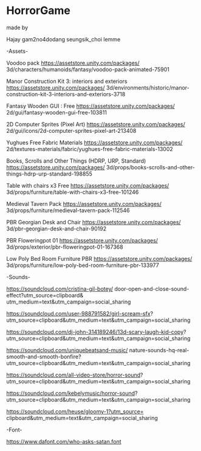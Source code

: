 # HorrorGame

made by

Hajay
gam2no4dodang
seungsik_choi
lemme

-Assets-

Voodoo pack
https://assetstore.unity.com/packages/
3d/characters/humanoids/fantasy/voodoo-pack-animated-75901

Manor Construction Kit 3: interiors and exteriors
https://assetstore.unity.com/packages/
3d/environments/historic/manor-construction-kit-3-interiors-and-exteriors-3718

Fantasy Wooden GUI : Free
https://assetstore.unity.com/packages/
2d/gui/fantasy-wooden-gui-free-103811

2D Computer Sprites (Pixel Art)
https://assetstore.unity.com/packages/
2d/gui/icons/2d-computer-sprites-pixel-art-213408

Yughues Free Fabric Materials
https://assetstore.unity.com/packages/
2d/textures-materials/fabric/yughues-free-fabric-materials-13002

Books, Scrolls and Other Things (HDRP, URP, Standard)
https://assetstore.unity.com/packages/
3d/props/books-scrolls-and-other-things-hdrp-urp-standard-198855

Table with chairs x3 Free
https://assetstore.unity.com/packages/
3d/props/furniture/table-with-chairs-x3-free-101246

Medieval Tavern Pack
https://assetstore.unity.com/packages/
3d/props/furniture/medieval-tavern-pack-112546

PBR Georgian Desk and Chair
https://assetstore.unity.com/packages/
3d/pbr-georgian-desk-and-chair-90192

PBR Floweringpot 01
https://assetstore.unity.com/packages/
3d/props/exterior/pbr-floweringpot-01-167368

Low Poly Bed Room Furniture PBR
https://assetstore.unity.com/packages/
3d/props/furniture/low-poly-bed-room-furniture-pbr-133977



-Sounds-

https://soundcloud.com/cristina-gil-botey/
door-open-and-close-sound-effect?utm_source=clipboard&
utm_medium=text&utm_campaign=social_sharing

https://soundcloud.com/user-988791582/girl-scream-sfx?
utm_source=clipboard&utm_medium=text&utm_campaign=social_sharing


https://soundcloud.com/dj-john-314189246/13d-scary-laugh-kid-copy?
utm_source=clipboard&utm_medium=text&utm_campaign=social_sharing

https://soundcloud.com/uniquebeatsand-music/
nature-sounds-hq-real-smooth-and-smooth-bonfire?
utm_source=clipboard&utm_medium=text&utm_campaign=social_sharing

https://soundcloud.com/all-video-store/horror-sound?
utm_source=clipboard&utm_medium=text&utm_campaign=social_sharing

https://soundcloud.com/kebelymusic/horror-sound?
utm_source=clipboard&utm_medium=text&utm_campaign=social_sharing

https://soundcloud.com/heuse/gloomy-1?utm_source=
clipboard&utm_medium=text&utm_campaign=social_sharing



-Font-


https://www.dafont.com/who-asks-satan.font